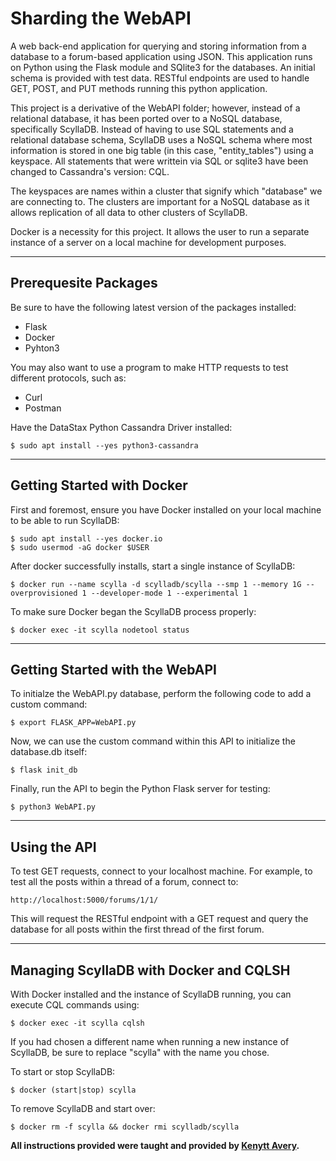 # Sharding the WebAPI

A web back-end application for querying and storing information from a database to a forum-based application using JSON. This application runs on Python using the Flask module and SQlite3 for the databases. An initial schema is provided with test data. RESTful endpoints are used to handle GET, POST, and PUT methods running this python application. 

This project is a derivative of the WebAPI folder; however, instead of a relational database, it has been ported over to a NoSQL database, specifically ScyllaDB. Instead of having to use SQL statements and a relational database schema, ScyllaDB uses a NoSQL schema where most information is stored in one big table (in this case, "entity_tables") using a keyspace. All statements that were writtein via SQL or sqlite3 have been changed to Cassandra's version: CQL.

The keyspaces are names within a cluster that signify which "database" we are connecting to. The clusters are important for a NoSQL database as it allows replication of all data to other clusters of ScyllaDB.

Docker is a necessity for this project. It allows the user to run a separate instance of a server on a local machine for development purposes. 

---

## Prerequesite Packages

Be sure to have the following latest version of the packages installed:
* Flask
* Docker
* Pyhton3

You may also want to use a program to make HTTP requests to test different protocols, such as:
* Curl
* Postman

Have the DataStax Python Cassandra Driver installed:

```
$ sudo apt install --yes python3-cassandra
```

---

## Getting Started with Docker

First and foremost, ensure you have Docker installed on your local machine to be able to run ScyllaDB:

```
$ sudo apt install --yes docker.io
$ sudo usermod -aG docker $USER
```

After docker successfully installs, start a single instance of ScyllaDB:

```
$ docker run --name scylla -d scylladb/scylla --smp 1 --memory 1G --overprovisioned 1 --developer-mode 1 --experimental 1
```

To make sure Docker began the ScyllaDB process properly:

```
$ docker exec -it scylla nodetool status
```

---

## Getting Started with the WebAPI

To initialze the WebAPI.py database, perform the following code to add a custom command:

```
$ export FLASK_APP=WebAPI.py
```

Now, we can use the custom command within this API to initialize the database.db itself:

```
$ flask init_db
```

Finally, run the API to begin the Python Flask server for testing:

```
$ python3 WebAPI.py
```

---

## Using the API

To test GET requests, connect to your localhost machine. For example, to test all the posts within a thread of a forum, connect to:

```
http://localhost:5000/forums/1/1/
```

This will request the RESTful endpoint with a GET request and query the database for all posts within the first thread of the first forum.

---

## Managing ScyllaDB with Docker and CQLSH

With Docker installed and the instance of ScyllaDB running, you can execute CQL commands using:

```
$ docker exec -it scylla cqlsh
```

If you had chosen a different name when running a new instance of ScyllaDB, be sure to replace "scylla" with the name you chose.

To start or stop ScyllaDB:

```
$ docker (start|stop) scylla
```

To remove ScyllaDB and start over:

```
$ docker rm -f scylla && docker rmi scylladb/scylla
```






__All instructions provided were taught and provided by [Kenytt Avery](https://twitter.com/ProfAvery).__



